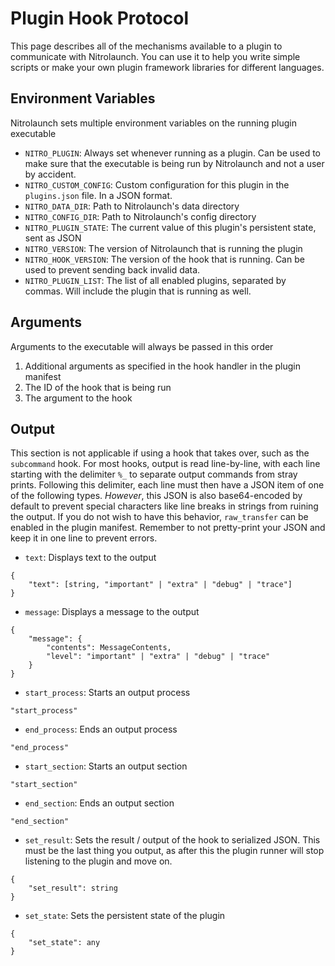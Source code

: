 # Plugin Hook Protocol
This page describes all of the mechanisms available to a plugin to communicate with Nitrolaunch. You can use it to help you write simple scripts or make your own plugin framework libraries for different languages.

## Environment Variables
Nitrolaunch sets multiple environment variables on the running plugin executable

- `NITRO_PLUGIN`: Always set whenever running as a plugin. Can be used to make sure that the executable is being run by Nitrolaunch and not a user by accident.
- `NITRO_CUSTOM_CONFIG`: Custom configuration for this plugin in the `plugins.json` file. In a JSON format.
- `NITRO_DATA_DIR`: Path to Nitrolaunch's data directory
- `NITRO_CONFIG_DIR`: Path to Nitrolaunch's config directory
- `NITRO_PLUGIN_STATE`: The current value of this plugin's persistent state, sent as JSON
- `NITRO_VERSION`: The version of Nitrolaunch that is running the plugin
- `NITRO_HOOK_VERSION`: The version of the hook that is running. Can be used to prevent sending back invalid data.
- `NITRO_PLUGIN_LIST`: The list of all enabled plugins, separated by commas. Will include the plugin that is running as well.

## Arguments
Arguments to the executable will always be passed in this order
1. Additional arguments as specified in the hook handler in the plugin manifest
2. The ID of the hook that is being run
3. The argument to the hook

## Output
This section is not applicable if using a hook that takes over, such as the `subcommand` hook. For most hooks, output is read line-by-line, with each line starting with the delimiter `%_` to separate output commands from stray prints. Following this delimiter, each line must then have a JSON item of one of the following types. *However*, this JSON is also base64-encoded by default to prevent special characters like line breaks in strings from ruining the output. If you do not wish to have this behavior, `raw_transfer` can be enabled in the plugin manifest. Remember to not pretty-print your JSON and keep it in one line to prevent errors.

- `text`: Displays text to the output
```
{
	"text": [string, "important" | "extra" | "debug" | "trace"]
}
```
- `message`: Displays a message to the output
```
{
	"message": {
		"contents": MessageContents,
		"level": "important" | "extra" | "debug" | "trace"
	}
}
```
- `start_process`: Starts an output process
```
"start_process"
```
- `end_process`: Ends an output process
```
"end_process"
```
- `start_section`: Starts an output section
```
"start_section"
```
- `end_section`: Ends an output section
```
"end_section"
```
- `set_result`: Sets the result / output of the hook to serialized JSON. This must be the last thing you output, as after this the plugin runner will stop listening to the plugin and move on.
```
{
	"set_result": string
}
```
- `set_state`: Sets the persistent state of the plugin
```
{
	"set_state": any
}
